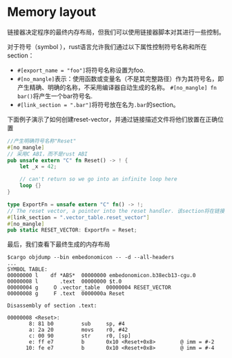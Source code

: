 

# Memory layout

链接器决定程序的最终内存布局，但我们可以使用链接器脚本对其进行一些控制。

对于符号（symbol ），rust语言允许我们通过以下属性控制符号名称和所在section：

- `#[export_name = "foo"]`将符号名称设置为foo.
- `#[no_mangle]`表示：使用函数或变量名（不是其完整路径）作为其符号名，即产生精确、明确的名称，不采用编译器自动生成的名称。 `#[no_mangle] fn bar()`将产生一个bar符号名.
- `#[link_section = ".bar"]`将符号放在名为`.bar`的section。

下面例子演示了如何创建reset-vector，并通过链接描述文件将他们放置在正确位置
```rust
//产生明确符号名称"Reset"
#[no_mangle]
// 采用C ABI，而不是rust ABI
pub unsafe extern "C" fn Reset() -> ! {
    let _x = 42;

    // can't return so we go into an infinite loop here
    loop {}
}

type ExportFn = unsafe extern "C" fn() -> !;
// The reset vector, a pointer into the reset handler. 该section将在链接描述文件中描述放置哪里
#[link_section = ".vector_table.reset_vector"]
#[no_mangle]
pub static RESET_VECTOR: ExportFn = Reset;
```

最后，我们查看下最终生成的内存布局
```shell
$cargo objdump --bin embedonomicon -- -d --all-headers
...
SYMBOL TABLE:
00000000 l    df *ABS*  00000000 embedonomicon.b38ecb13-cgu.0
00000008 l       .text  00000000 $t.0
00000004 g     O .vector_table  00000004 RESET_VECTOR
00000008 g     F .text  0000000a Reset

Disassembly of section .text:

00000008 <Reset>:
       8: 81 b0         sub     sp, #4
       a: 2a 20         movs    r0, #42
       c: 00 90         str     r0, [sp]
       e: ff e7         b       0x10 <Reset+0x8>        @ imm = #-2
      10: fe e7         b       0x10 <Reset+0x8>        @ imm = #-4
```


